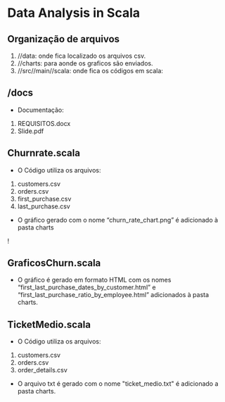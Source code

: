 # Data Analysis in Scala


## Organização de arquivos
1. //data: onde fica localizado os arquivos csv.
2. //charts: para aonde os graficos são enviados.
3. //src//main//scala: onde fica os códigos em scala:

## /docs
-  Documentação:
1. REQUISITOS.docx
2. Slide.pdf


## Churnrate.scala
- O Código utiliza os arquivos:
1. customers.csv
2. orders.csv
3. first_purchase.csv
4. last_purchase.csv

- O gráfico gerado com o nome  “churn_rate_chart.png” é adicionado à pasta charts 

! [](churn_rate_chart.png)


## GraficosChurn.scala

- O gráfico é gerado em formato HTML com os nomes “first_last_purchase_dates_by_customer.html” e “first_last_purchase_ratio_by_employee.html” adicionados à pasta charts.

## TicketMedio.scala
- O Código utiliza os arquivos:
1. customers.csv
2. orders.csv
3. order_details.csv

- O arquivo txt é gerado com o nome "ticket_medio.txt" é adicionado a pasta charts.
